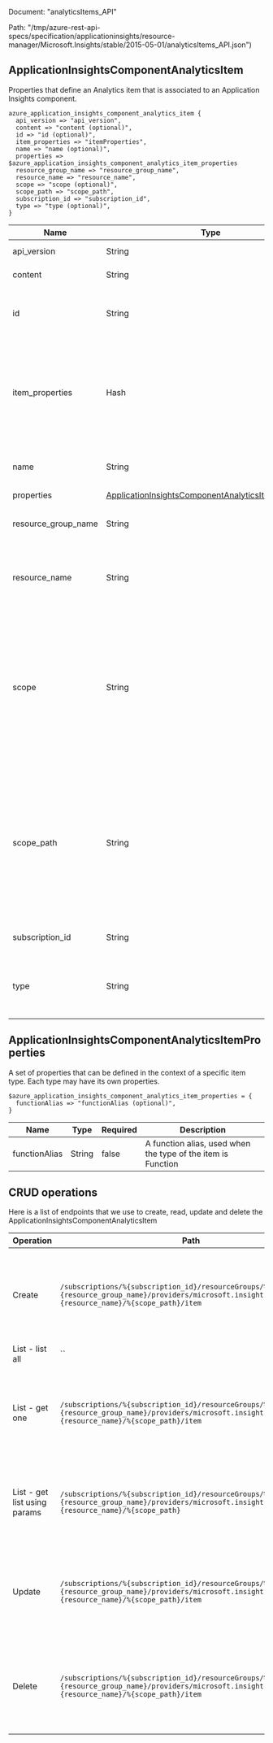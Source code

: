 Document: "analyticsItems_API"


Path: "/tmp/azure-rest-api-specs/specification/applicationinsights/resource-manager/Microsoft.Insights/stable/2015-05-01/analyticsItems_API.json")

## ApplicationInsightsComponentAnalyticsItem

Properties that define an Analytics item that is associated to an Application Insights component.

```puppet
azure_application_insights_component_analytics_item {
  api_version => "api_version",
  content => "content (optional)",
  id => "id (optional)",
  item_properties => "itemProperties",
  name => "name (optional)",
  properties => $azure_application_insights_component_analytics_item_properties
  resource_group_name => "resource_group_name",
  resource_name => "resource_name",
  scope => "scope (optional)",
  scope_path => "scope_path",
  subscription_id => "subscription_id",
  type => "type (optional)",
}
```

| Name        | Type           | Required       | Description       |
| ------------- | ------------- | ------------- | ------------- |
|api_version | String | true | Client Api Version. |
|content | String | false | The content of this item |
|id | String | false | Internally assigned unique id of the item definition. |
|item_properties | Hash | true | Properties that need to be specified to create a new item and add it to an Application Insights component. |
|name | String | false | The user-defined name of the item. |
|properties | [ApplicationInsightsComponentAnalyticsItemProperties](#applicationinsightscomponentanalyticsitemproperties) | false |  |
|resource_group_name | String | true | The name of the resource group. |
|resource_name | String | true | The name of the Application Insights component resource. |
|scope | String | false | Enum indicating if this item definition is owned by a specific user or is shared between all users with access to the Application Insights component. |
|scope_path | String | true | Enum indicating if this item definition is owned by a specific user or is shared between all users with access to the Application Insights component. |
|subscription_id | String | true | The Azure subscription ID. |
|type | String | false | Enum indicating the type of the Analytics item. |
        
## ApplicationInsightsComponentAnalyticsItemProperties

A set of properties that can be defined in the context of a specific item type. Each type may have its own properties.

```puppet
$azure_application_insights_component_analytics_item_properties = {
  functionAlias => "functionAlias (optional)",
}
```

| Name        | Type           | Required       | Description       |
| ------------- | ------------- | ------------- | ------------- |
|functionAlias | String | false | A function alias, used when the type of the item is Function |



## CRUD operations

Here is a list of endpoints that we use to create, read, update and delete the ApplicationInsightsComponentAnalyticsItem

| Operation | Path | Verb | Description | OperationID |
| ------------- | ------------- | ------------- | ------------- | ------------- |
|Create|`/subscriptions/%{subscription_id}/resourceGroups/%{resource_group_name}/providers/microsoft.insights/components/%{resource_name}/%{scope_path}/item`|Put|Adds or Updates a specific Analytics Item within an Application Insights component.|AnalyticsItems_Put|
|List - list all|``||||
|List - get one|`/subscriptions/%{subscription_id}/resourceGroups/%{resource_group_name}/providers/microsoft.insights/components/%{resource_name}/%{scope_path}/item`|Get|Gets a specific Analytics Items defined within an Application Insights component.|AnalyticsItems_Get|
|List - get list using params|`/subscriptions/%{subscription_id}/resourceGroups/%{resource_group_name}/providers/microsoft.insights/components/%{resource_name}/%{scope_path}`|Get|Gets a list of Analytics Items defined within an Application Insights component.|AnalyticsItems_List|
|Update|`/subscriptions/%{subscription_id}/resourceGroups/%{resource_group_name}/providers/microsoft.insights/components/%{resource_name}/%{scope_path}/item`|Put|Adds or Updates a specific Analytics Item within an Application Insights component.|AnalyticsItems_Put|
|Delete|`/subscriptions/%{subscription_id}/resourceGroups/%{resource_group_name}/providers/microsoft.insights/components/%{resource_name}/%{scope_path}/item`|Delete|Deletes a specific Analytics Items defined within an Application Insights component.|AnalyticsItems_Delete|
